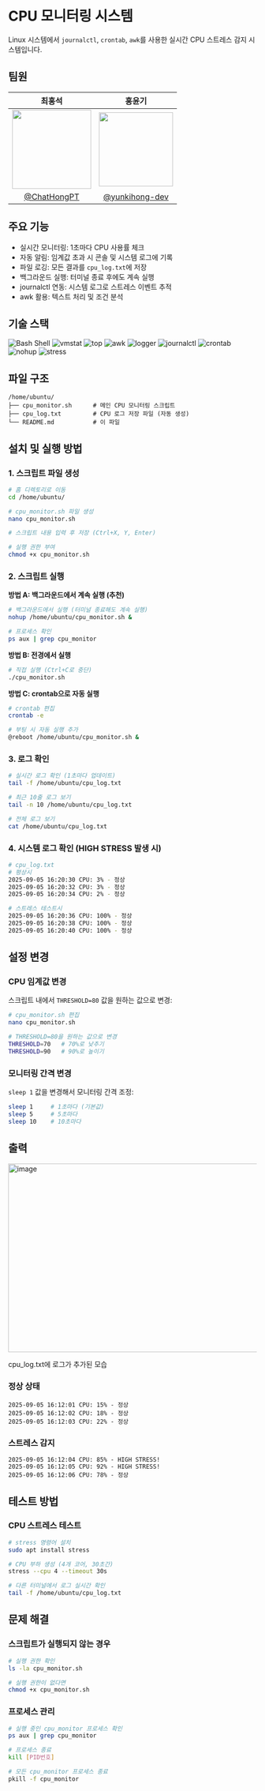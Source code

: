 # CPU 모니터링 시스템

Linux 시스템에서 `journalctl`, `crontab`, `awk`를 사용한 실시간 CPU 스트레스 감지 시스템입니다.

## 팀원

| 최홍석 | 홍윤기 | 
| :---: | :---: |  
| <img width="160px" src="https://github.com/user-attachments/assets/02386ffc-793b-49ec-b0e2-41f088b5f52f"/>  | <img width="150px" src="https://github.com/user-attachments/assets/e8fdc284-987f-45a4-9cdc-d473dcbcc5bb"/> |
| [@ChatHongPT](https://github.com/ChatHongPT) | [@yunkihong-dev](https://github.com/yunkihong-dev) |

## 주요 기능

- 실시간 모니터링: 1초마다 CPU 사용률 체크
- 자동 알림: 임계값 초과 시 콘솔 및 시스템 로그에 기록
- 파일 로깅: 모든 결과를 `cpu_log.txt`에 저장
- 백그라운드 실행: 터미널 종료 후에도 계속 실행
- journalctl 연동: 시스템 로그로 스트레스 이벤트 추적
- awk 활용: 텍스트 처리 및 조건 분석

## 기술 스택

![Bash Shell](https://img.shields.io/badge/Shell-Bash-4EAA25?logo=gnubash&logoColor=fff)
![vmstat](https://img.shields.io/badge/Linux-vmstat-333?logo=linux&logoColor=fff)
![top](https://img.shields.io/badge/Linux-top-333?logo=linux&logoColor=fff)
![awk](https://img.shields.io/badge/Tool-awk-000?logo=gnu&logoColor=fff)
![logger](https://img.shields.io/badge/Linux-logger-666?logo=linux&logoColor=fff)
![journalctl](https://img.shields.io/badge/Linux-journalctl-666?logo=linux&logoColor=fff)
![crontab](https://img.shields.io/badge/Linux-crontab-666?logo=linux&logoColor=fff)
![nohup](https://img.shields.io/badge/Linux-nohup-666?logo=linux&logoColor=fff)
![stress](https://img.shields.io/badge/Linux-stress-CC0000?logo=linux&logoColor=fff)

## 파일 구조

```
/home/ubuntu/
├── cpu_monitor.sh      # 메인 CPU 모니터링 스크립트
├── cpu_log.txt         # CPU 로그 저장 파일 (자동 생성)
└── README.md           # 이 파일
```

## 설치 및 실행 방법

### 1. 스크립트 파일 생성

```bash
# 홈 디렉토리로 이동
cd /home/ubuntu/

# cpu_monitor.sh 파일 생성
nano cpu_monitor.sh

# 스크립트 내용 입력 후 저장 (Ctrl+X, Y, Enter)

# 실행 권한 부여
chmod +x cpu_monitor.sh
```

### 2. 스크립트 실행

**방법 A: 백그라운드에서 계속 실행 (추천)**
```bash
# 백그라운드에서 실행 (터미널 종료해도 계속 실행)
nohup /home/ubuntu/cpu_monitor.sh &

# 프로세스 확인
ps aux | grep cpu_monitor
```

**방법 B: 전경에서 실행**
```bash
# 직접 실행 (Ctrl+C로 중단)
./cpu_monitor.sh
```

**방법 C: crontab으로 자동 실행**
```bash
# crontab 편집
crontab -e

# 부팅 시 자동 실행 추가
@reboot /home/ubuntu/cpu_monitor.sh &
```

### 3. 로그 확인

```bash
# 실시간 로그 확인 (1초마다 업데이트)
tail -f /home/ubuntu/cpu_log.txt

# 최근 10줄 로그 보기
tail -n 10 /home/ubuntu/cpu_log.txt

# 전체 로그 보기
cat /home/ubuntu/cpu_log.txt
```

### 4. 시스템 로그 확인 (HIGH STRESS 발생 시)

```bash
# cpu_log.txt
# 평상시
2025-09-05 16:20:30 CPU: 3% - 정상
2025-09-05 16:20:32 CPU: 3% - 정상
2025-09-05 16:20:34 CPU: 2% - 정상

# 스트레스 테스트시
2025-09-05 16:20:36 CPU: 100% - 정상
2025-09-05 16:20:38 CPU: 100% - 정상
2025-09-05 16:20:40 CPU: 100% - 정상
```

## 설정 변경

### CPU 임계값 변경

스크립트 내에서 `THRESHOLD=80` 값을 원하는 값으로 변경:

```bash
# cpu_monitor.sh 편집
nano cpu_monitor.sh

# THRESHOLD=80을 원하는 값으로 변경
THRESHOLD=70   # 70%로 낮추기
THRESHOLD=90   # 90%로 높이기
```

### 모니터링 간격 변경

`sleep 1` 값을 변경해서 모니터링 간격 조정:

```bash
sleep 1     # 1초마다 (기본값)
sleep 5     # 5초마다
sleep 10    # 10초마다
```

## 출력 

<img width="640" height="382" alt="image" src="https://github.com/user-attachments/assets/85b881e4-7d84-45df-9584-220b96a6f8c9" />

 cpu_log.txt에 로그가 추가된 모습

### 정상 상태
```
2025-09-05 16:12:01 CPU: 15% - 정상
2025-09-05 16:12:02 CPU: 18% - 정상
2025-09-05 16:12:03 CPU: 22% - 정상
```

### 스트레스 감지
```
2025-09-05 16:12:04 CPU: 85% - HIGH STRESS!
2025-09-05 16:12:05 CPU: 92% - HIGH STRESS!
2025-09-05 16:12:06 CPU: 78% - 정상
```

## 테스트 방법

### CPU 스트레스 테스트

```bash
# stress 명령어 설치
sudo apt install stress

# CPU 부하 생성 (4개 코어, 30초간)
stress --cpu 4 --timeout 30s

# 다른 터미널에서 로그 실시간 확인
tail -f /home/ubuntu/cpu_log.txt
```


## 문제 해결

### 스크립트가 실행되지 않는 경우

```bash
# 실행 권한 확인
ls -la cpu_monitor.sh

# 실행 권한이 없다면
chmod +x cpu_monitor.sh
```

### 프로세스 관리

```bash
# 실행 중인 cpu_monitor 프로세스 확인
ps aux | grep cpu_monitor

# 프로세스 종료
kill [PID번호]

# 모든 cpu_monitor 프로세스 종료
pkill -f cpu_monitor
```
